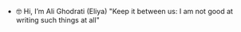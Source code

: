 - 🤓 Hi, I’m Ali Ghodrati (Eliya)
"Keep it between us: I am not good at writing such things at all"

<!---
eliyastudio1388/eliyastudio1388 is a ✨ special ✨ repository because its `README.md` (this file) appears on your GitHub profile.
You can click the Preview link to take a look at your changes.
--->
